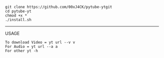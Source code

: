 ``` 
git clone https://github.com/00xJ4CK/pytube-ytgit
cd pytube-yt
chmod +x *
./install.sh
```

***
USAGE 
```
To download Video = yt url --v v
For Audio = yt url --a a
For other yt -h
```
